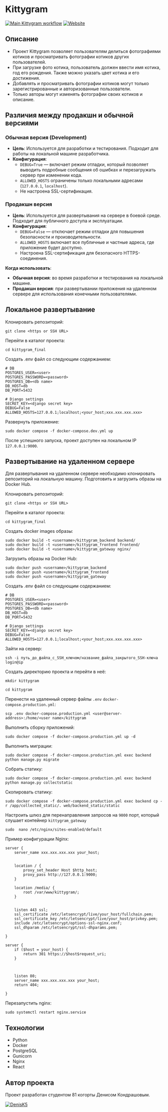 # Kittygram

[![Main Kittygram workflow](https://github.com/denisk5/kittygram_final/actions/workflows/main.yml/badge.svg)](https://github.com/denisk5/kittygram_final/actions/workflows/main.yml)
[![Website](https://img.shields.io/website?url=https%3A%2F%2Fyour_host%2F&label=your_host&link=https%3A%2F%2Fyour_host%2F)](https://your_host/)

## Описание
- Проект Kittygram позволяет пользователям делиться  фотографиями котиков и просматривать фотографии котиков других пользователей.
- При загрузке фото котика, пользователь должен ввести имя котика, год его рождения. Также можно указать цвет котика и его достижения.
- Добавлять и просматривать фотографии котиков могут только зарегистрированные и авторизованные пользователи.
- Только авторы могут изменять фотографии своих котиков и описание.

## Различия между продакшн и обычной версиями

### Обычная версия (Development)

- **Цель**: Используется для разработки и тестирования. Подходит для работы на локальной машине разработчика.
- **Конфигурация**:
  - `DEBUG=True` — включает режим отладки, который позволяет выводить подробные сообщения об ошибках и перезагружать сервер при изменении кода.
  - `ALLOWED_HOSTS` ограничены только локальными адресами (`127.0.0.1`, `localhost`).
  - Не настроена SSL-сертификация.

### Продакшн версия

- **Цель**: Используется для развертывания на сервере в боевой среде. Подходит для публичного доступа и эксплуатации.
- **Конфигурация**:
  - `DEBUG=False` — отключает режим отладки для повышения безопасности и производительности.
  - `ALLOWED_HOSTS` включает все публичные и частные адреса, где приложение будет доступно.
  - Настроена SSL-сертификация для безопасного HTTPS-соединения.

**Когда использовать**:
- **Обычная версия**: во время разработки и тестирования на локальной машине.
- **Продакшн версия**: при развертывании приложения на удаленном сервере для использования конечными пользователями.

## Локальное развертывание

Клонировать репозиторий:
```shell
git clone <https or SSH URL>
```
Перейти в каталог проекта:
```shell
cd kittygram_final
```

Создать .env файл со следующим содержанием:
```shell
# DB
POSTGRES_USER=<user>
POSTGRES_PASSWORD=<password>
POSTGRES_DB=<db name>
DB_HOST=db
DB_PORT=5432

# Django settings
SECRET_KEY=<django secret key>
DEBUG=False
ALLOWED_HOSTS=127.0.0.1;localhost;<your_host;xxx.xxx.xxx.xxx>
```
Развернуть приложение:
```shell
sudo docker compose -f docker-compose.dev.yml up
```
После успешного запуска, проект доступен на локальном IP `127.0.0.1:9000`.

## Развертывание на удаленном сервере
Для развертывания на удаленном сервере необходимо клонировать репозиторий на локальную машину. Подготовить и загрузить образы на Docker Hub.

Клонировать репозиторий:
```shell
git clone <https or SSH URL>
```
Перейти в каталог проекта:
```shell
cd kittygram_final
```

Создать docker images образы:
```shell
sudo docker build -t <username>/kittygram_backend backend/
sudo docker build -t <username>/kittygram_frontend frontend/
sudo docker build -t <username>/kittygram_gateway nginx/
```
Загрузить образы на Docker Hub:
```shell
sudo docker push <username>/kittygram_backend
sudo docker push <username>/kittygram_frontend
sudo docker push <username>/kittygram_gateway
```
Создать .env файл со следующим содержанием:
```shell
# DB
POSTGRES_USER=<user>
POSTGRES_PASSWORD=<password>
POSTGRES_DB=<db name>
DB_HOST=db
DB_PORT=5432

# Django settings
SECRET_KEY=<django secret key>
DEBUG=False
ALLOWED_HOSTS=127.0.0.1;localhost;<your_host;xxx.xxx.xxx.xxx>
```

Зайти на сервер:
```shell
ssh -i путь_до_файла_с_SSH_ключом/название_файла_закрытого_SSH-ключа login@ip
```
Создать директорию проекта и перейти в неё:
```shell
mkdir kittygram
```
```shell
cd kittygram
```
Перенести на удаленный сервер файлы `.env` `docker-compose.production.yml`:
```shell
scp .env docker-compose.production.yml <user@server-address>:/home/<user name>/kittygram
```
Выполнить сборку приложений:
```shell
sudo docker compose -f docker-compose.production.yml up -d
```
Выполнить миграции:
```shell
sudo docker compose -f docker-compose.production.yml exec backend python manage.py migrate
```
Собрать статику:
```shell
sudo docker compose -f docker-compose.production.yml exec backend python manage.py collectstatic
```
Скопировать статику:
```shell
sudo docker compose -f docker-compose.production.yml exec backend cp -r /app/collected_static/. web/backend_static/static
```
Настроить шлюз для перенаправления запросов на `9000` порт, который слушает контейнер `kittygram_gateway`
```shell
sudo  nano /etc/nginx/sites-enabled/default
```
Пример конфигурации Nginx:
```shell
server {
    server_name xxx.xxx.xxx.xxx your_host;


    location / {
        proxy_set_header Host $http_host;
        proxy_pass http://127.0.0.1:9000;
    }

    location /media/ {
        root /var/www/kittygram/;
    }


    listen 443 ssl;
    ssl_certificate /etc/letsencrypt/live/your_host/fullchain.pem;
    ssl_certificate_key /etc/letsencrypt/live/your_host/privkey.pem;
    include /etc/letsencrypt/options-ssl-nginx.conf;
    ssl_dhparam /etc/letsencrypt/ssl-dhparams.pem;

}

server {
    if ($host = your_host) {
        return 301 https://$host$request_uri;
    }



    listen 80;
    server_name xxx.xxx.xxx.xxx your_host;
    return 404;

}

```

Перезапустить nginx:
```shell
sudo systemctl restart nginx.service
```

## Технологии
- Python
- Docker
- PostgreSQL
- Gunicorn
- Nginx
- React

## Автор проекта

Проект разработан студентом 81 когорты Денисом Кондрашовым. 

[![DenisK5](https://img.shields.io/badge/GitHub-DenisK5-blue)](https://github.com/DenisK5)